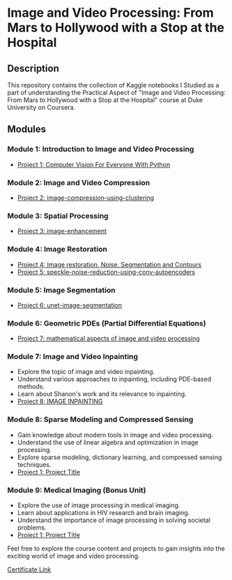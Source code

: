 # Image and Video Processing: From Mars to Hollywood with a Stop at the Hospital

## Description
This repository contains the collection of Kaggle notebooks I Studied as a part of understanding the Practical Aspect of "Image and Video Processing: From Mars to Hollywood with a Stop at the Hospital" course at Duke University on Coursera.

## Modules
### Module 1: Introduction to Image and Video Processing
- [Project 1: Computer Vision For Everyone With Python](https://github.com/heathbrew/Image-and-Video-Processing-From-Mars-to-Hollywood-with-a-Stop-at-the-Hospital/blob/main/Module%201%20Image%20and%20Video%20processing%20Basics.ipynb)

### Module 2: Image and Video Compression
- [Project 2: image-compression-using-clustering](https://github.com/heathbrew/Image-and-Video-Processing-From-Mars-to-Hollywood-with-a-Stop-at-the-Hospital/blob/main/Module%202%20image-compression-using-clustering.ipynb)

### Module 3: Spatial Processing
- [Project 3: image-enhancement](https://github.com/heathbrew/Image-and-Video-Processing-From-Mars-to-Hollywood-with-a-Stop-at-the-Hospital/blob/main/Module%203%20image-enhancement.ipynb)

### Module 4: Image Restoration
- [Project 4: Image restoration, Noise, Segmentation and Contours](https://github.com/heathbrew/Image-and-Video-Processing-From-Mars-to-Hollywood-with-a-Stop-at-the-Hospital/blob/main/Module%204%20Image_restoration_Noise_Segmentation_and_Contours.ipynb)
- [Project 5: speckle-noise-reduction-using-conv-autoencoders](https://github.com/heathbrew/Image-and-Video-Processing-From-Mars-to-Hollywood-with-a-Stop-at-the-Hospital/blob/main/Module%204%20speckle-noise-reduction-using-conv-autoencoders.ipynb)

### Module 5: Image Segmentation
- [Project 6: unet-image-segmentation](https://github.com/heathbrew/Image-and-Video-Processing-From-Mars-to-Hollywood-with-a-Stop-at-the-Hospital/blob/main/Module%205%20unet-image-segmentation.ipynb)

### Module 6: Geometric PDEs (Partial Differential Equations)
- [Project 7: mathematical aspects of image and video processing](https://github.com/heathbrew/Image-and-Video-Processing-From-Mars-to-Hollywood-with-a-Stop-at-the-Hospital/blob/43f7d99ce6865418b75549ab719eebfc7cafed20/Module%206%20computer-vision-1-digital-images-processing.ipynb)

### Module 7: Image and Video Inpainting
- Explore the topic of image and video inpainting.
- Understand various approaches to inpainting, including PDE-based methods.
- Learn about Shanon's work and its relevance to inpainting.
- [Project 8: IMAGE INPAINTING](https://github.com/heathbrew/Image-and-Video-Processing-From-Mars-to-Hollywood-with-a-Stop-at-the-Hospital/blob/main/Module%207%20computer-vision-101-with-opencv.ipynb)

### Module 8: Sparse Modeling and Compressed Sensing
- Gain knowledge about modern tools in image and video processing.
- Understand the use of linear algebra and optimization in image processing.
- Explore sparse modeling, dictionary learning, and compressed sensing techniques.
- [Project 1: Project Title](insert_project_link_here)

### Module 9: Medical Imaging (Bonus Unit)
- Explore the use of image processing in medical imaging.
- Learn about applications in HIV research and brain imaging.
- Understand the importance of image processing in solving societal problems.
- [Project 1: Project Title](insert_project_link_here)


Feel free to explore the course content and projects to gain insights into the exciting world of image and video processing.

[Certificate Link](https://www.coursera.org/account/accomplishments/verify/U8VBGGS9HKMX)
